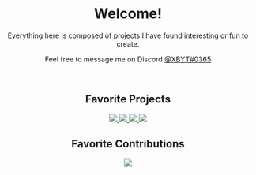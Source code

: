 <h1 align="center">Welcome!</h1>
<p align="center">Everything here is composed of projects I have found interesting or fun to create.</p>
<p align="center">Feel free to message me on Discord <a href="https://discordapp.com/users/297150910830739456/">@XBYT#0365</a></p>
<br>
<!-- 
<p align="center">
  <a><img src="https://github-readme-stats.vercel.app/api?username=aarana14&hide=prs,issues&count_private=true&show_icons=true&theme=dark"/></a>
 </p> 
<br/>
-->

<h2 align="center">Favorite Projects</h2>

<p align="center">
  <a href="https://github.com/aarana14/FacialRecognition">
    <img src="https://github-readme-stats.vercel.app/api/pin/?username=aarana14&repo=FacialRecognition&theme=dark"/>
  </a>
  <a href="https://github.com/aarana14/LocalChatApp">
    <img src="https://github-readme-stats.vercel.app/api/pin/?username=aarana14&repo=LocalChatApp&theme=dark"/>
  </a>
  <a href="https://github.com/aarana14/FracCalc">
    <img src="https://github-readme-stats.vercel.app/api/pin/?username=aarana14&repo=FracCalc&theme=dark">
  </a>
  <a href="https://github.com/aarana14/CurrencyExchange">
    <img src="https://github-readme-stats.vercel.app/api/pin/?username=aarana14&repo=CurrencyExchange&theme=dark">
  </a>
</p>

<h2 align="center">Favorite Contributions</h2>

<p align="center">
  <a href="https://github.com/aarana14/DIY-Password-Manager">
    <img src="https://github-readme-stats.vercel.app/api/pin/?username=aarana14&repo=DIY-Password-Manager&theme=dark"/>
  </a>
</p>

<br>
